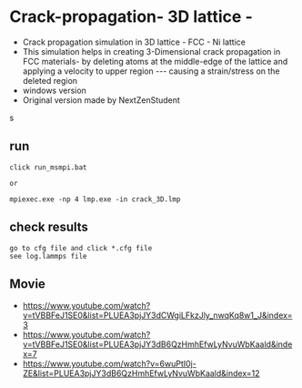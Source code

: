 # Crack-propagation- 3D lattice -
- Crack propagation simulation in 3D lattice - FCC - Ni lattice 
- This simulation helps in creating 3-Dimensional crack propagation in FCC materials- by deleting atoms at the middle-edge of the lattice 
and applying a velocity to upper region --- causing a strain/stress on the deleted region 
- windows version
- Original version made by NextZenStudent

s
## run
	click run_msmpi.bat
	
	or 
	
	mpiexec.exe -np 4 lmp.exe -in crack_3D.lmp


## check results
	go to cfg file and click *.cfg file
	see log.lammps file


## Movie
- https://www.youtube.com/watch?v=tVBBFeJ1SE0&list=PLUEA3pjJY3dCWgiLFkzJly_nwqKq8w1_J&index=3
- https://www.youtube.com/watch?v=tVBBFeJ1SE0&list=PLUEA3pjJY3dB6QzHmhEfwLyNvuWbKaald&index=7
- https://www.youtube.com/watch?v=6wuPtI0j-ZE&list=PLUEA3pjJY3dB6QzHmhEfwLyNvuWbKaald&index=12